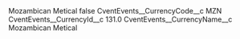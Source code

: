 <?xml version="1.0" encoding="UTF-8"?>
<CustomMetadata xmlns="http://soap.sforce.com/2006/04/metadata" xmlns:xsi="http://www.w3.org/2001/XMLSchema-instance" xmlns:xsd="http://www.w3.org/2001/XMLSchema">
    <label>Mozambican Metical</label>
    <protected>false</protected>
    <values>
        <field>CventEvents__CurrencyCode__c</field>
        <value xsi:type="xsd:string">MZN</value>
    </values>
    <values>
        <field>CventEvents__CurrencyId__c</field>
        <value xsi:type="xsd:double">131.0</value>
    </values>
    <values>
        <field>CventEvents__CurrencyName__c</field>
        <value xsi:type="xsd:string">Mozambican Metical</value>
    </values>
</CustomMetadata>
